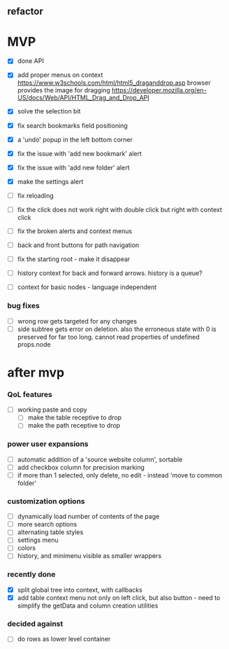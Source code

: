 

## refactor

# MVP
- [x] done API
- [x] add proper menus on context
https://www.w3schools.com/html/html5_draganddrop.asp
browser provides the image for dragging
https://developer.mozilla.org/en-US/docs/Web/API/HTML_Drag_and_Drop_API
- [x] solve the selection bit
- [x] fix search bookmarks field positioning
- [x] a 'undo' popup in the left bottom corner

- [x] fix the issue with 'add new bookmark' alert
- [x] fix the issue with 'add new folder' alert
- [x] make the settings alert
- [ ] fix reloading
- [ ] fix the click does not work right with double click but right with context click
- [ ] fix the broken alerts and context menus
- [ ] back and front buttons for path navigation

- [ ] fix the starting root - make it disappear
- [ ]  history context for back and forward arrows. history is a queue?
- [ ] context for basic nodes - language independent

### bug fixes
- [ ] wrong row gets targeted for any changes
- [ ] side subtree gets error on deletion. also the erroneous state with 0 is preserved for far too long. cannot read properties of undefined props.node

# after mvp
### QoL features
- [ ] working paste and copy
  - [ ] make the table receptive to drop
  - [ ] make the path receptive to drop
### power user expansions
- [ ] automatic addition of a 'source website column', sortable
- [ ] add checkbox column for precision marking
- [ ] if more than 1 selected, only delete, no edit - instead 'move to common folder' 

### customization options
- [ ] dynamically load number of contents of the page
- [ ] more search options
- [ ] alternating table styles
- [ ] settings menu
- [ ] colors
- [ ] history, and minimenu visible as smaller wrappers

### recently done
- [x] split global tree into context, with callbacks
- [x] add table context menu not only on left click, but also button - need to simplify the getData and column creation utilities

### decided against
- [ ] do rows as lower level container